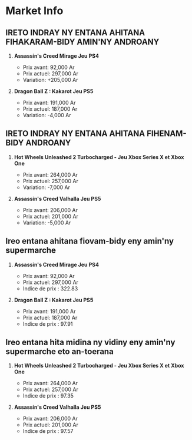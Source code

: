 # Market Info

## IRETO INDRAY NY ENTANA AHITANA FIHAKARAM-BIDY AMIN'NY ANDROANY

1. **Assassin's Creed Mirage Jeu PS4**
   - Prix avant: 92,000 Ar
   - Prix actuel: 297,000 Ar
   - Variation: +205,000 Ar

2. **Dragon Ball Z : Kakarot Jeu PS5**
   - Prix avant: 191,000 Ar
   - Prix actuel: 187,000 Ar
   - Variation: -4,000 Ar

## IRETO INDRAY NY ENTANA AHITANA FIHENAM-BIDY ANDROANY

1. **Hot Wheels Unleashed 2 Turbocharged - Jeu Xbox Series X et Xbox One**
   - Prix avant: 264,000 Ar
   - Prix actuel: 257,000 Ar
   - Variation: -7,000 Ar

2. **Assassin's Creed Valhalla Jeu PS5**
   - Prix avant: 206,000 Ar
   - Prix actuel: 201,000 Ar
   - Variation: -5,000 Ar

## Ireo entana ahitana fiovam-bidy eny amin'ny supermarche

1. **Assassin's Creed Mirage Jeu PS4**
   - Prix avant: 92,000 Ar
   - Prix actuel: 297,000 Ar
   - Indice de prix : 322.83

2. **Dragon Ball Z : Kakarot Jeu PS5**
   - Prix avant: 191,000 Ar
   - Prix actuel: 187,000 Ar
   - Indice de prix : 97.91

## Ireo entana hita midina ny vidiny eny amin'ny supermarche eto an-toerana

1. **Hot Wheels Unleashed 2 Turbocharged - Jeu Xbox Series X et Xbox One**
   - Prix avant: 264,000 Ar
   - Prix actuel: 257,000 Ar
   - Indice de prix : 97.35

2. **Assassin's Creed Valhalla Jeu PS5**
   - Prix avant: 206,000 Ar
   - Prix actuel: 201,000 Ar
   - Indice de prix : 97.57

